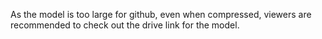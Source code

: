 As the model is too large for github, even when compressed, viewers are recommended to check out the drive link for the model.

